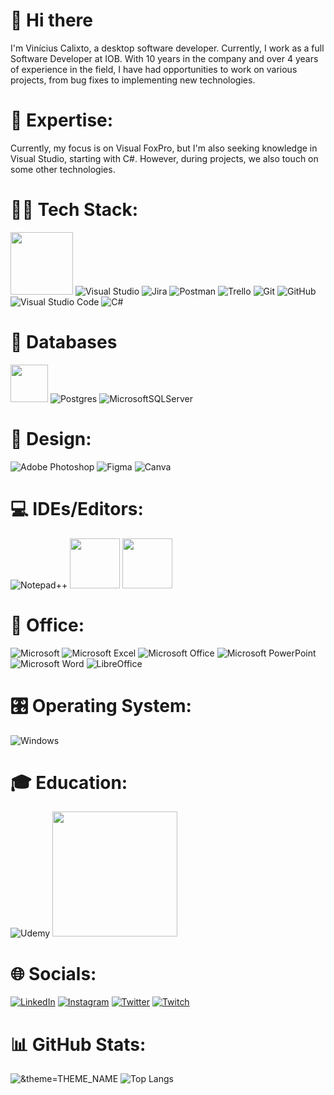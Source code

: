 <!--
**ViniciusCalixto/ViniciusCalixto** is a ✨ _special_ ✨ repository because its `README.md` (this file) appears on your GitHub profile.

Here are some ideas to get you started:

- 🔭 I’m currently working on ...
- 🌱 I’m currently learning ...
- 👯 I’m looking to collaborate on ...
- 🤔 I’m looking for help with ...
- 💬 Ask me about ...
- 📫 How to reach me: ...
- 😄 Pronouns: ...
- ⚡ Fun fact: ...
-->

# 👋 Hi there 
I'm Vinícius Calixto, a desktop software developer. Currently, I work as a full Software Developer at IOB. With 10 years in the company and over 4 years of experience in the field, I have had opportunities to work on various projects, from bug fixes to implementing new technologies.

# 🚀 Expertise:
Currently, my focus is on Visual FoxPro, but I'm also seeking knowledge in Visual Studio, starting with C#. However, during projects, we also touch on some other technologies.

# 👨‍💻 Tech Stack:
<!--![FoxPro]()-->
[<img src="https://technewskb.com/wp-content/uploads/2016/09/visualfoxpro.jpg" width="100"/>]([https://technewskb.com/wp-content/uploads/2016/09/visualfoxpro.jpg])
![Visual Studio](https://img.shields.io/badge/Visual%20Studio-5C2D91.svg?style=for-the-badge&logo=visual-studio&logoColor=white)
![Jira](https://img.shields.io/badge/jira-%230A0FFF.svg?style=for-the-badge&logo=jira&logoColor=white)
![Postman](https://img.shields.io/badge/Postman-FF6C37?style=for-the-badge&logo=postman&logoColor=white)
![Trello](https://img.shields.io/badge/Trello-%23026AA7.svg?style=for-the-badge&logo=Trello&logoColor=white)
![Git](https://img.shields.io/badge/git-%23F05033.svg?style=for-the-badge&logo=git&logoColor=white)
![GitHub](https://img.shields.io/badge/github-%23121011.svg?style=for-the-badge&logo=github&logoColor=white)
![Visual Studio Code](https://img.shields.io/badge/Visual%20Studio%20Code-0078d7.svg?style=for-the-badge&logo=visual-studio-code&logoColor=white)
![C#](https://img.shields.io/badge/c%23-%23239120.svg?style=for-the-badge&logo=c-sharp&logoColor=white)


# 💾 Databases
[<img src="https://www.cdata.com/ui/img/logo-xbase.png" width="60"/>]([https://www.cdata.com/ui/img/logo-xbase.png])
![Postgres](https://img.shields.io/badge/postgres-%23316192.svg?style=for-the-badge&logo=postgresql&logoColor=white)
![MicrosoftSQLServer](https://img.shields.io/badge/Microsoft%20SQL%20Server-CC2927?style=for-the-badge&logo=microsoft%20sql%20server&logoColor=white)

# 🎨 Design:
![Adobe Photoshop](https://img.shields.io/badge/adobe%20photoshop-%2331A8FF.svg?style=for-the-badge&logo=adobe%20photoshop&logoColor=white)
![Figma](https://img.shields.io/badge/figma-%23F24E1E.svg?style=for-the-badge&logo=figma&logoColor=white)
![Canva](https://img.shields.io/badge/Canva-%2300C4CC.svg?style=for-the-badge&logo=Canva&logoColor=white)

# 💻 IDEs/Editors:
![Notepad++](https://img.shields.io/badge/Notepad++-90E59A.svg?style=for-the-badge&logo=notepad%2b%2b&logoColor=black)
[<img src="https://i0.wp.com/www.geekyard.com/wp-content/uploads/2010/07/WinMerge-Merge-files-and-folders.png" width="80"/>]([https://i0.wp.com/www.geekyard.com/wp-content/uploads/2010/07/WinMerge-Merge-files-and-folders.png])
[<img src="https://upload.wikimedia.org/wikipedia/ru/5/58/PSPad_logo.jpg" width="80"/>]([https://upload.wikimedia.org/wikipedia/ru/5/58/PSPad_logo.jpg])

# 🏢 Office:
![Microsoft](https://img.shields.io/badge/Microsoft-0078D4?style=for-the-badge&logo=microsoft&logoColor=white)
![Microsoft Excel](https://img.shields.io/badge/Microsoft_Excel-217346?style=for-the-badge&logo=microsoft-excel&logoColor=white)
![Microsoft Office](https://img.shields.io/badge/Microsoft_Office-D83B01?style=for-the-badge&logo=microsoft-office&logoColor=white)
![Microsoft PowerPoint](https://img.shields.io/badge/Microsoft_PowerPoint-B7472A?style=for-the-badge&logo=microsoft-powerpoint&logoColor=white)
![Microsoft Word](https://img.shields.io/badge/Microsoft_Word-2B579A?style=for-the-badge&logo=microsoft-word&logoColor=white)
![LibreOffice](https://img.shields.io/badge/LibreOffice-%2318A303?style=for-the-badge&logo=LibreOffice&logoColor=white)

# 🎛️ Operating System:
![Windows](https://img.shields.io/badge/Windows-0078D6?style=for-the-badge&logo=windows&logoColor=white)

# 🎓 Education:
![Udemy](https://img.shields.io/badge/Udemy-A435F0?style=for-the-badge&logo=Udemy&logoColor=white)
[<img src="https://tm.ibxk.com.br/2022/11/01/black-friday-parceiro.gif" width="200"/>]([https://tm.ibxk.com.br/2022/11/01/black-friday-parceiro.gif])
<!--[Alura]()-->

# 🌐 Socials:
[![LinkedIn](https://img.shields.io/badge/linkedin-%230077B5.svg?style=for-the-badge&logo=linkedin&logoColor=white)](https://www.linkedin.com/in/oviniciuscalixto/)
[![Instagram](https://img.shields.io/badge/Instagram-%23E4405F.svg?style=for-the-badge&logo=Instagram&logoColor=white)](https://www.instagram.com/vinicius_cxt/)
[![Twitter](https://img.shields.io/badge/Twitter-%231DA1F2.svg?style=for-the-badge&logo=Twitter&logoColor=white)](https://twitter.com/oXissto)
[![Twitch](https://img.shields.io/badge/Twitch-%239146FF.svg?style=for-the-badge&logo=Twitch&logoColor=white)](https://twitter.com/oXissto)


# 📊 GitHub Stats:
![&theme=THEME_NAME](https://github-readme-stats.vercel.app/api?username=viniciuscalixto&show_icons=true&theme=tokyonight)
![Top Langs](https://github-readme-stats.vercel.app/api/top-langs/?username=viniciuscalixto&layout=compact&show_icons=true&theme=tokyonight)
<!--
dark, radical, merko, gruvbox, tokyonight, onedark, cobalt, synthwave, highcontrast, dracula
![&theme=THEME_NAME](https://github-readme-stats.vercel.app/api?username=viniciuscalixto&show_icons=true&theme=dark)
![&theme=THEME_NAME](https://github-readme-stats.vercel.app/api?username=viniciuscalixto&show_icons=true&theme=radical)
![&theme=THEME_NAME](https://github-readme-stats.vercel.app/api?username=viniciuscalixto&show_icons=true&theme=merko)
![&theme=THEME_NAME](https://github-readme-stats.vercel.app/api?username=viniciuscalixto&show_icons=true&theme=gruvbox)
![&theme=THEME_NAME](https://github-readme-stats.vercel.app/api?username=viniciuscalixto&show_icons=true&theme=onedark)
![&theme=THEME_NAME](https://github-readme-stats.vercel.app/api?username=viniciuscalixto&show_icons=true&theme=cobalt)
![&theme=THEME_NAME](https://github-readme-stats.vercel.app/api?username=viniciuscalixto&show_icons=true&theme=synthwave)
![&theme=THEME_NAME](https://github-readme-stats.vercel.app/api?username=viniciuscalixto&show_icons=true&theme=highcontrast)
![&theme=THEME_NAME](https://github-readme-stats.vercel.app/api?username=viniciuscalixto&show_icons=true&theme=dracula)
-->
